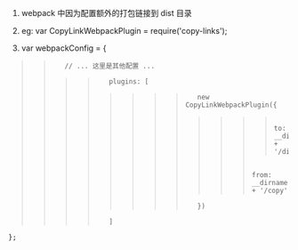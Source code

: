 1.  webpack 中因为配置额外的打包链接到 dist 目录
2.  eg:
    var CopyLinkWebpackPlugin = require('copy-links');

3.  var webpackConfig = {
>>        // ... 这里是其他配置 ...
>>>>        plugins: [
>>>>>>>>        new CopyLinkWebpackPlugin({
>>>>>>>>>>>>         to: __dirname + '/dist',
>>>>>>>>>>>          from: __dirname + '/copy'
>>>>>>>>        })
>>>>        ]
    };
